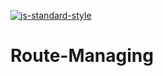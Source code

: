 [![js-standard-style](https://img.shields.io/badge/code%20style-standard-brightgreen.svg)](http://standardjs.com)

# Route-Managing
